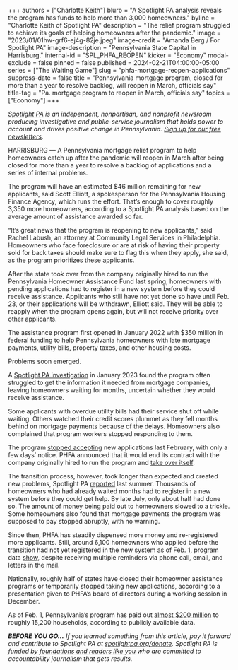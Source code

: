 +++
authors = ["Charlotte Keith"]
blurb = "A Spotlight PA analysis reveals the program has funds to help more than 3,000 homeowners."
byline = "Charlotte Keith of Spotlight PA"
description = "The relief program struggled to achieve its goals of helping homeowners after the pandemic."
image = "2023/01/01hw-grf6-ej4g-82je.jpeg"
image-credit = "Amanda Berg / For Spotlight PA"
image-description = "Pennsylvania State Capital in Harrisburg."
internal-id = "SPL_PHFA_REOPEN"
kicker = "Economy"
modal-exclude = false
pinned = false
published = 2024-02-21T04:00:00-05:00
series = ["The Waiting Game"]
slug = "phfa-mortgage-reopen-applications"
suppress-date = false
title = "Pennsylvania mortgage program, closed for more than a year to resolve backlog, will reopen in March, officials say"
title-tag = "Pa. mortgage program to reopen in March, officials say"
topics = ["Economy"]
+++

<a href="https://www.spotlightpa.org/"><em>Spotlight PA</em></a><em> is an independent, nonpartisan, and nonprofit newsroom producing investigative and public-service journalism that holds power to account and drives positive change in Pennsylvania. </em><a href="https://www.spotlightpa.org/newsletters"><em>Sign up for our free newsletters</em></a><em>.</em>

HARRISBURG — A Pennsylvania mortgage relief program to help homeowners catch up after the pandemic will reopen in March after being closed for more than a year to resolve a backlog of applications and a series of internal problems.

The program will have an estimated $46 million remaining for new applicants, said Scott Elliott, a spokesperson for the Pennsylvania Housing Finance Agency, which runs the effort. That’s enough to cover roughly 3,350 more homeowners, according to a Spotlight PA analysis based on the average amount of assistance awarded so far.

“It’s great news that the program is reopening to new applicants,” said Rachel Labush, an attorney at Community Legal Services in Philadelphia. Homeowners who face foreclosure or are at risk of having their property sold for back taxes should make sure to flag this when they apply, she said, as the program prioritizes these applicants.

<script src="https://www.spotlightpa.org/embed.js" async></script><div data-spl-embed-version="1" data-spl-src="https://www.spotlightpa.org/embeds/newsletter/"></div>

After the state took over from the company originally hired to run the Pennsylvania Homeowner Assistance Fund last spring, homeowners with pending applications had to register in a new system before they could receive assistance. Applicants who still have not yet done so have until Feb. 23, or their applications will be withdrawn, Elliott said. They will be able to reapply when the program opens again, but will not receive priority over other applicants.

The assistance program first opened in January 2022 with $350 million in federal funding to help Pennsylvania homeowners with late mortgage payments, utility bills, property taxes, and other housing costs.

Problems soon emerged.

A <a href="https://www.spotlightpa.org/news/2023/01/pa-homeowner-mortgage-utility-assistance-fund/">Spotlight PA investigation</a> in January 2023 found the program often struggled to get the information it needed from mortgage companies, leaving homeowners waiting for months, uncertain whether they would receive assistance.

Some applicants with overdue utility bills had their service shut off while waiting. Others watched their credit scores plummet as they fell months behind on mortgage payments because of the delays. Homeowners also complained that program workers stopped responding to them.

The program <a href="https://www.spotlightpa.org/news/2023/02/pa-phfa-mortgage-utility-tax-relief-applications-paused/">stopped accepting</a> new applications last February, with only a few days’ notice. PHFA announced that it would end its contract with the company originally hired to run the program and <a href="https://www.spotlightpa.org/news/2023/03/pa-mortgage-relief-delays-contractor/">take over itself</a>.

The transition process, however, took longer than expected and created new problems, Spotlight PA <a href="https://www.spotlightpa.org/news/2023/08/phfa-mortgage-relief-transition-struggles/">reported</a> last summer. Thousands of homeowners who had already waited months had to register in a new system before they could get help. By late July, only about half had done so. The amount of money being paid out to homeowners slowed to a trickle. Some homeowners also found that mortgage payments the program was supposed to pay stopped abruptly, with no warning.<strong></strong>

<script src="https://www.spotlightpa.org/embed.js" async></script><div data-spl-embed-version="1" data-spl-src="https://www.spotlightpa.org/embeds/newsletter/"></div>

Since then, PHFA has steadily dispensed more money and re-registered more applicants. Still, around 6,100 homeowners who applied before the transition had not yet registered in the new system as of Feb. 1, program data <a href="https://pahaf.org/program-dashboard/">show</a>, despite receiving multiple reminders via phone call, email, and letters in the mail.

Nationally, roughly half of states have closed their homeowner assistance programs or temporarily stopped taking new applications, according to a presentation given to PHFA’s board of directors during a working session in December.

As of Feb. 1, Pennsylvania’s program has paid out <a href="https://pahaf.org/program-dashboard/">almost $200 million</a> to roughly 15,200 households, according to publicly available data.

<strong><em>BEFORE YOU GO…</em></strong><em> If you learned something from this article, pay it forward and contribute to Spotlight PA at </em><a href="http://spotlightpa.org/donate"><em>spotlightpa.org/donate</em></a><em>. Spotlight PA is funded by</em><a href="https://www.spotlightpa.org/support"><em> foundations and readers like you</em></a><em> who are committed to accountability journalism that gets results.</em>

